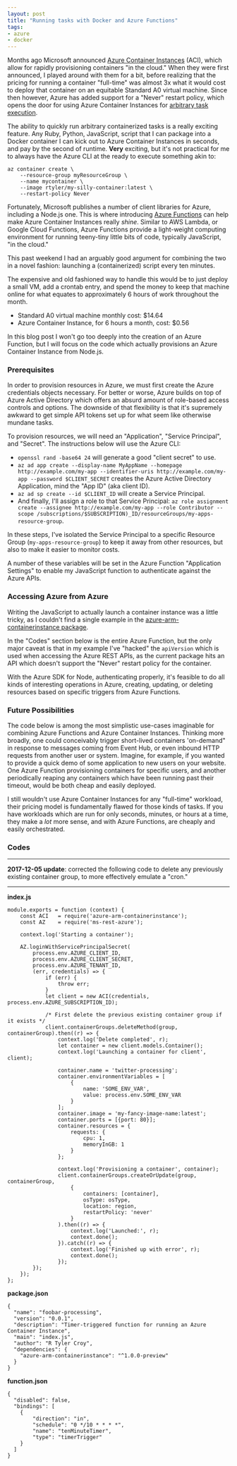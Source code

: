 ```yaml
---
layout: post
title: "Running tasks with Docker and Azure Functions"
tags:
- azure
- docker
---
```


Months ago Microsoft announced [Azure Container
Instances](https://docs.microsoft.com/en-us/azure/container-instances/) (ACI), which
allow for rapidly provisioning containers "in the cloud." When they were first
announced, I played around with them for a bit, before realizing that the
pricing for running a container "full-time" was almost 3x what it would cost to
deploy that container on an equitable Standard A0 virtual machine. Since then
however, Azure has added support for a "Never" restart policy, which opens the
door for using Azure Container Instances for [arbitrary task
execution](https://docs.microsoft.com/en-us/azure/container-instances/container-instances-restart-policy).


The ability to quickly run arbitrary containerized tasks is a really exciting
feature. Any Ruby, Python, JavaScript, script that I can package into a Docker
container I can kick out to Azure Container Instances in seconds, and pay by
the second of runtime. **Very** exciting, but it's not practical for me to
always have the Azure CLI at the ready to execute something akin to:

```
az container create \
    --resource-group myResourceGroup \
    --name mycontainer \
    --image rtyler/my-silly-container:latest \
    --restart-policy Never
```

Fortunately, Microsoft publishes a number of client libraries for Azure,
including a Node.js one.  This is where introducing [Azure
Functions](https://docs.microsoft.com/en-us/azure/azure-functions/) can help
make Azure Container Instances really _shine_.  Similar to AWS Lambda, or
Google Cloud Functions, Azure Functions provide a light-weight computing
environment for running teeny-tiny little bits of code, typically JavaScript,
"in the cloud."


This past weekend I had an arguably good argument for combining the two in a
novel fashion: launching a (containerized) script every ten minutes.

The expensive and old fashioned way to handle this would be to just deploy a
small VM, add a crontab entry, and spend the money to keep that machine online
for what equates to approximately 6 hours of work throughout the month.

* Standard A0 virtual machine monthly cost: $14.64
* Azure Container Instance, for 6 hours a month, cost: $0.56

In this blog post I won't go too deeply into the creation of an Azure Function,
but I will focus on the code which actually provisions an Azure Container
Instance from Node.js.

### Prerequisites

In order to provision resources in Azure, we must first create the Azure
credentials objects necessary. For better or worse, Azure builds on top of
Azure Active Directory which offers an absurd amount of role-based access
controls and options. The downside of that flexibility is that it's supremely
awkward to get simple API tokens set up for what seem like otherwise mundane
tasks.

To provision resources, we will need an "Application", "Service Principal", and
"Secret". The instructions below will use the Azure CLI:

* `openssl rand -base64 24` will generate a good "client secret" to use.
* `az ad app create --display-name MyAppName --homepage http://example.com/my-app --identifier-uris http://example.com/my-app --password $CLIENT_SECRET` creates the Azure Active Directory Application, mind the "App ID" (aka client ID).
* `az ad sp create --id $CLIENT_ID` will create a Service Principal.
* And finally, I'll assign a role to that Service Principal: `az role assignment create --assignee http://example.com/my-app --role Contributor --scope /subscriptions/$SUBSCRIPTION)_ID/resourceGroups/my-apps-resource-group`.

In these steps, I've isolated the Service Principal to a specific Resource
Group (`my-apps-resource-group`) to keep it away from other resources, but also
to make it easier to monitor costs.

A number of these variables will be set in the Azure Function "Application
Settings" to enable my JavaScript function to authenticate against the Azure
APIs.


### Accessing Azure from Azure

Writing the JavaScript to actually launch a container instance was a little
tricky, as I couldn't find a single example in the [azure-arm-containerinstance
package](https://github.com/Azure/azure-sdk-for-node/tree/master/lib/services/containerinstanceManagement).

In the "Codes" section below is the entire Azure Function, but the only major
caveat is that in my example I've "hacked" the `apiVersion` which is used when
accessing the Azure REST APIs, as the current package hits an API which doesn't
support the "Never" restart policy for the container.

With the Azure SDK for Node, authenticating properly, it's feasible to do all
kinds of interesting operations in Azure, creating, updating, or deleting
resources based on specific triggers from Azure Functions.

### Future Possibilities

The code below is among the most simplistic use-cases imaginable for
combining Azure Functions and Azure Container Instances. Thinking more broadly,
one could conceivably trigger short-lived containers 'on-demand" in response to
messages coming from Event Hub, or even inbound HTTP requests from another user
or system. Imagine, for example, if you wanted to provide a quick demo of some
application to new users on your website. One Azure Function provisioning
containers for specific users, and another periodically reaping any containers
which have been running past their timeout, would be both cheap and easily
deployed.

I still wouldn't use Azure Container Instances for any "full-time" workload,
their pricing model is fundamentally flawed for those kinds of tasks. If you
have workloads which are run for only seconds, minutes, or hours at a time,
they make a *lot* more sense, and with Azure Functions, are cheaply and easily
orchestrated.


### Codes

---

**2017-12-05 update**: corrected the following code to delete any previously
existing container group, to more effectively emulate a "cron."

---

**index.js**

```
module.exports = function (context) {
    const ACI   = require('azure-arm-containerinstance');
    const AZ    = require('ms-rest-azure');

    context.log('Starting a container');

    AZ.loginWithServicePrincipalSecret(
        process.env.AZURE_CLIENT_ID,
        process.env.AZURE_CLIENT_SECRET,
        process.env.AZURE_TENANT_ID,
        (err, credentials) => {
            if (err) {
                throw err;
            }
            let client = new ACI(credentials, process.env.AZURE_SUBSCRIPTION_ID);

            /* First delete the previous existing container group if it exists */
            client.containerGroups.deleteMethod(group, containerGroup).then((r) => {
                context.log('Delete completed', r);
                let container = new client.models.Container();
                context.log('Launching a container for client', client);

                container.name = 'twitter-processing';
                container.environmentVariables = [
                    {
                        name: 'SOME_ENV_VAR',
                        value: process.env.SOME_ENV_VAR
                    }
                ];
                container.image = 'my-fancy-image-name:latest';
                container.ports = [{port: 80}];
                container.resources = {
                    requests: {
                        cpu: 1,
                        memoryInGB: 1
                    }
                };

                context.log('Provisioning a container', container);
                client.containerGroups.createOrUpdate(group, containerGroup,
                    {
                        containers: [container],
                        osType: osType,
                        location: region,
                        restartPolicy: 'never'
                    }
                ).then((r) => {
                    context.log('Launched:', r);
                    context.done();
                }).catch((r) => {
                    context.log('Finished up with error', r);
                    context.done();
                });
        });
    });
};
```

**package.json**

```
{
  "name": "foobar-processing",
  "version": "0.0.1",
  "description": "Timer-triggered function for running an Azure Container Instance",
  "main": "index.js",
  "author": "R Tyler Croy",
  "dependencies": {
    "azure-arm-containerinstance": "^1.0.0-preview"
  }
}
```
**function.json**

```
{
  "disabled": false,
  "bindings": [
    {
        "direction": "in",
        "schedule": "0 */10 * * * *",
        "name": "tenMinuteTimer",
        "type": "timerTrigger"
    }
  ]
}
```
